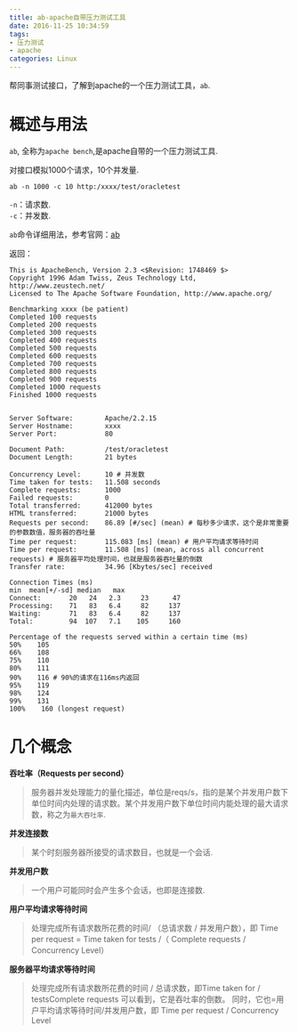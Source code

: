 ```yaml
---
title: ab-apache自带压力测试工具
date: 2016-11-25 10:34:59
tags:
- 压力测试
- apache
categories: Linux
---
```


帮同事测试接口，了解到apache的一个压力测试工具，`ab`.  

概述与用法
==========

`ab`, 全称为`apache bench`,是apache自带的一个压力测试工具.  

对接口模拟1000个请求，10个并发量.  
```
ab -n 1000 -c 10 http:/xxxx/test/oracletest 
```
`-n`：请求数.  
`-c`：并发数.  

`ab`命令详细用法，参考官网：[ab](http://httpd.apache.org/docs/2.4/programs/ab.html)


返回：  
```
This is ApacheBench, Version 2.3 <$Revision: 1748469 $>
Copyright 1996 Adam Twiss, Zeus Technology Ltd, http://www.zeustech.net/
Licensed to The Apache Software Foundation, http://www.apache.org/

Benchmarking xxxx (be patient)
Completed 100 requests
Completed 200 requests
Completed 300 requests
Completed 400 requests
Completed 500 requests
Completed 600 requests
Completed 700 requests
Completed 800 requests
Completed 900 requests
Completed 1000 requests
Finished 1000 requests


Server Software:        Apache/2.2.15
Server Hostname:        xxxx
Server Port:            80

Document Path:          /test/oracletest
Document Length:        21 bytes 

Concurrency Level:      10 # 并发数
Time taken for tests:   11.508 seconds 
Complete requests:      1000
Failed requests:        0
Total transferred:      412000 bytes
HTML transferred:       21000 bytes
Requests per second:    86.89 [#/sec] (mean) # 每秒多少请求，这个是非常重要的参数数值，服务器的吞吐量 
Time per request:       115.083 [ms] (mean) # 用户平均请求等待时间 
Time per request:       11.508 [ms] (mean, across all concurrent requests) # 服务器平均处理时间，也就是服务器吞吐量的倒数 
Transfer rate:          34.96 [Kbytes/sec] received

Connection Times (ms)
min  mean[+/-sd] median   max
Connect:       20   24   2.3     23      47
Processing:    71   83   6.4     82     137
Waiting:       71   83   6.4     82     137
Total:         94  107   7.1    105     160

Percentage of the requests served within a certain time (ms)
50%    105
66%    108
75%    110
80%    111
90%    116 # 90%的请求在116ms内返回
95%    119
98%    124
99%    131
100%    160 (longest request)
```

几个概念  
=========

**吞吐率（Requests per second）**
> 服务器并发处理能力的量化描述，单位是reqs/s，指的是某个并发用户数下单位时间内处理的请求数。某个并发用户数下单位时间内能处理的最大请求数，称之为`最大吞吐率`.  

**并发连接数**  
> 某个时刻服务器所接受的请求数目，也就是一个会话.  

**并发用户数**  
> 一个用户可能同时会产生多个会话，也即是连接数.  

**用户平均请求等待时间**  
> 处理完成所有请求数所花费的时间/ （总请求数 / 并发用户数），即
> Time per request = Time taken for tests /（ Complete requests / Concurrency Level）  

**服务器平均请求等待时间**  
> 处理完成所有请求数所花费的时间 / 总请求数，即Time taken for / testsComplete requests
> 可以看到，它是吞吐率的倒数。
> 同时，它也=用户平均请求等待时间/并发用户数，即
> Time per request / Concurrency Level

